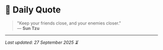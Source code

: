 # 📜 Daily Quote

> "Keep your friends close, and your enemies closer."  
> — **Sun Tzu**

---

_Last updated: 27 September 2025 ⏳_
